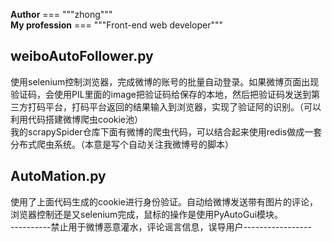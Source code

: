 __Author__  === """zhong""" <br>
__My profession__ === """Front-end web developer"""

## weiboAutoFollower.py

使用selenium控制浏览器，完成微博的账号的批量自动登录。如果微博页面出现验证码，会使用PIL里面的image把验证码给保存的本地，然后把验证码发送到第三方打码平台，打码平台返回的结果输入到浏览器，实现了验证阿的识别。（可以利用代码搭建微博爬虫cookie池）<br>
我的scrapySpider仓库下面有微博的爬虫代码，可以结合起来使用redis做成一套分布式爬虫系统。（本意是写个自动关注我微博号的脚本）


## AutoMation.py
使用了上面代码生成的cookie进行身份验证。自动给微博发送带有图片的评论，浏览器控制还是又selenium完成，鼠标的操作是使用PyAutoGui模块。<br>
----------禁止用于微博恶意灌水，评论谣言信息，误导用户-----------------
